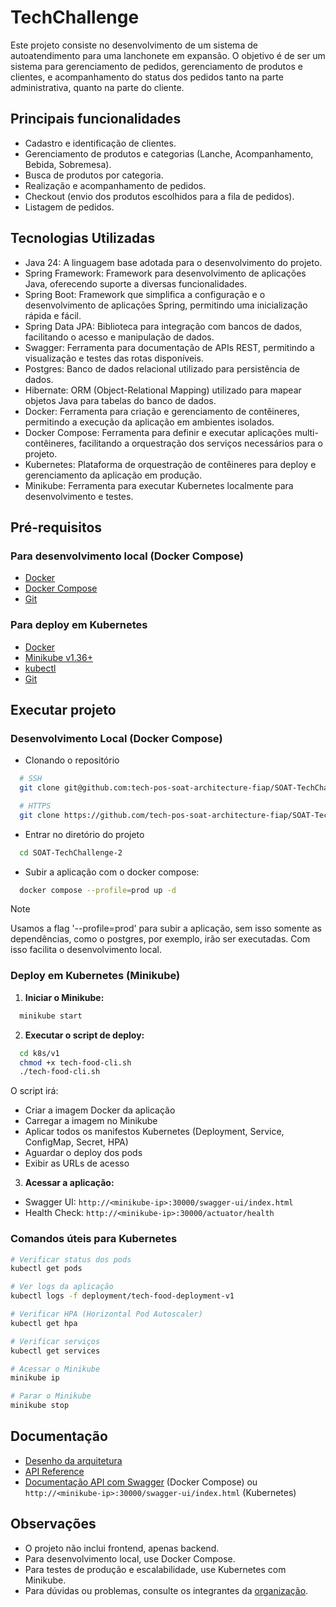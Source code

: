 
# TechChallenge

Este projeto consiste no desenvolvimento de um sistema de autoatendimento para uma lanchonete em expansão. O objetivo é de ser um sistema para gerenciamento de pedidos, gerenciamento de produtos e clientes, e acompanhamento do status dos pedidos tanto na parte administrativa, quanto na parte do cliente.


## Principais funcionalidades

- Cadastro e identificação de clientes.
- Gerenciamento de produtos e categorias (Lanche, Acompanhamento, Bebida, Sobremesa).
- Busca de produtos por categoria.
- Realização e acompanhamento de pedidos.
- Checkout (envio dos produtos escolhidos para a fila de pedidos).
- Listagem de pedidos.



## Tecnologias Utilizadas


- Java 24: A linguagem base adotada para o desenvolvimento do projeto.
- Spring Framework: Framework para desenvolvimento de aplicações Java, oferecendo suporte a diversas funcionalidades.
- Spring Boot: Framework que simplifica a configuração e o desenvolvimento de aplicações Spring, permitindo uma inicialização rápida e fácil.
- Spring Data JPA: Biblioteca para integração com bancos de dados, facilitando o acesso e manipulação de dados.
- Swagger: Ferramenta para documentação de APIs REST, permitindo a visualização e testes das rotas disponíveis.
- Postgres: Banco de dados relacional utilizado para persistência de dados.
- Hibernate: ORM (Object-Relational Mapping) utilizado para mapear objetos Java para tabelas do banco de dados.
- Docker: Ferramenta para criação e gerenciamento de contêineres, permitindo a execução da aplicação em ambientes isolados.
- Docker Compose: Ferramenta para definir e executar aplicações multi-contêineres, facilitando a orquestração dos serviços necessários para o projeto.
- Kubernetes: Plataforma de orquestração de contêineres para deploy e gerenciamento da aplicação em produção.
- Minikube: Ferramenta para executar Kubernetes localmente para desenvolvimento e testes.


## Pré-requisitos

### Para desenvolvimento local (Docker Compose)
- [Docker](https://docs.docker.com/engine/install/)
- [Docker Compose](https://docs.docker.com/compose/install/)
- [Git](https://git-scm.com/downloads)

### Para deploy em Kubernetes
- [Docker](https://docs.docker.com/engine/install/)
- [Minikube v1.36+](https://minikube.sigs.k8s.io/docs/start/)
- [kubectl](https://kubernetes.io/docs/tasks/tools/)
- [Git](https://git-scm.com/downloads)

## Executar projeto

### Desenvolvimento Local (Docker Compose)

- Clonando o repositório
```bash
  # SSH
  git clone git@github.com:tech-pos-soat-architecture-fiap/SOAT-TechChallenge-2.git
```
```bash
  # HTTPS
  git clone https://github.com/tech-pos-soat-architecture-fiap/SOAT-TechChallenge-2.git
```

- Entrar no diretório do projeto

```bash
  cd SOAT-TechChallenge-2
```
- Subir a aplicação com o docker compose:

```bash
  docker compose --profile=prod up -d
```
> [!NOTE]
> Usamos a flag '--profile=prod' para subir a aplicação, sem isso somente as dependências, como o postgres, por exemplo, irão ser executadas. Com isso facilita o desenvolvimento local.

### Deploy em Kubernetes (Minikube)

1. **Iniciar o Minikube:**
```bash
  minikube start
```

2. **Executar o script de deploy:**
```bash
  cd k8s/v1
  chmod +x tech-food-cli.sh
  ./tech-food-cli.sh
```

O script irá:
- Criar a imagem Docker da aplicação
- Carregar a imagem no Minikube
- Aplicar todos os manifestos Kubernetes (Deployment, Service, ConfigMap, Secret, HPA)
- Aguardar o deploy dos pods
- Exibir as URLs de acesso

3. **Acessar a aplicação:**
- Swagger UI: `http://<minikube-ip>:30000/swagger-ui/index.html`
- Health Check: `http://<minikube-ip>:30000/actuator/health`

### Comandos úteis para Kubernetes

```bash
# Verificar status dos pods
kubectl get pods

# Ver logs da aplicação
kubectl logs -f deployment/tech-food-deployment-v1

# Verificar HPA (Horizontal Pod Autoscaler)
kubectl get hpa

# Verificar serviços
kubectl get services

# Acessar o Minikube
minikube ip

# Parar o Minikube
minikube stop
```

## Documentação
- [Desenho da arquitetura](https://drive.google.com/file/d/1fz9hC03PPe-gDPT77sN5di2mLGvb06x4/view?usp=sharing)
- [API Reference](docs/API-Reference.md)
- [Documentação API com Swagger](http://localhost:8000/swagger-ui/index.html) (Docker Compose) ou `http://<minikube-ip>:30000/swagger-ui/index.html` (Kubernetes)

## Observações
- O projeto não inclui frontend, apenas backend.
- Para desenvolvimento local, use Docker Compose.
- Para testes de produção e escalabilidade, use Kubernetes com Minikube.
- Para dúvidas ou problemas, consulte os integrantes da [organização](https://github.com/tech-pos-soat-architecture-fiap).
